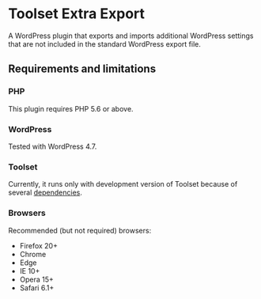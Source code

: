 # Toolset Extra Export

A WordPress plugin that exports and imports additional WordPress settings that are not included in the standard WordPress export file.

## Requirements and limitations

### PHP

This plugin requires PHP 5.6 or above.

### WordPress

Tested with WordPress 4.7.

### Toolset

Currently, it runs only with development version of Toolset because of several [dependencies](docs/toolset_dependencies.md).

### Browsers

Recommended (but not required) browsers:  

- Firefox 20+
- Chrome
- Edge
- IE 10+
- Opera 15+
- Safari 6.1+

